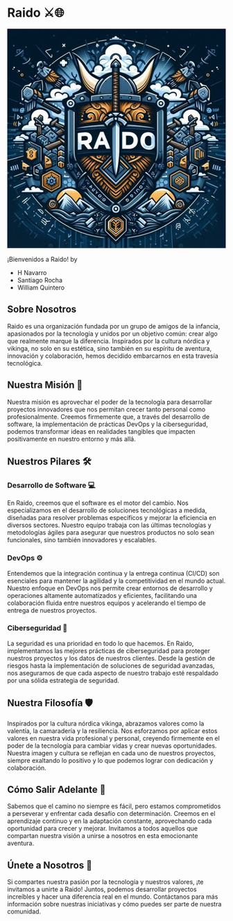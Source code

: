 # Raido ⚔️🌐

![Logo de Raido](media/RaidoInsight.jpg)

¡Bienvenidos a Raido!
by 
- H Navarro
- Santiago Rocha
- William Quintero

## Sobre Nosotros

Raido es una organización fundada por un grupo de amigos de la infancia, apasionados por la tecnología y unidos por un objetivo común: crear algo que realmente marque la diferencia. Inspirados por la cultura nórdica y vikinga, no solo en su estética, sino también en su espíritu de aventura, innovación y colaboración, hemos decidido embarcarnos en esta travesía tecnológica.

## Nuestra Misión 🚀

Nuestra misión es aprovechar el poder de la tecnología para desarrollar proyectos innovadores que nos permitan crecer tanto personal como profesionalmente. Creemos firmemente que, a través del desarrollo de software, la implementación de prácticas DevOps y la ciberseguridad, podemos transformar ideas en realidades tangibles que impacten positivamente en nuestro entorno y más allá.

## Nuestros Pilares 🛠️

### Desarrollo de Software 💻

En Raido, creemos que el software es el motor del cambio. Nos especializamos en el desarrollo de soluciones tecnológicas a medida, diseñadas para resolver problemas específicos y mejorar la eficiencia en diversos sectores. Nuestro equipo trabaja con las últimas tecnologías y metodologías ágiles para asegurar que nuestros productos no solo sean funcionales, sino también innovadores y escalables.

### DevOps ⚙️

Entendemos que la integración continua y la entrega continua (CI/CD) son esenciales para mantener la agilidad y la competitividad en el mundo actual. Nuestro enfoque en DevOps nos permite crear entornos de desarrollo y operaciones altamente automatizados y eficientes, facilitando una colaboración fluida entre nuestros equipos y acelerando el tiempo de entrega de nuestros proyectos.

### Ciberseguridad 🔐

La seguridad es una prioridad en todo lo que hacemos. En Raido, implementamos las mejores prácticas de ciberseguridad para proteger nuestros proyectos y los datos de nuestros clientes. Desde la gestión de riesgos hasta la implementación de soluciones de seguridad avanzadas, nos aseguramos de que cada aspecto de nuestro trabajo esté respaldado por una sólida estrategia de seguridad.

## Nuestra Filosofía 🛡️

Inspirados por la cultura nórdica vikinga, abrazamos valores como la valentía, la camaradería y la resiliencia. Nos esforzamos por aplicar estos valores en nuestra vida profesional y personal, creyendo firmemente en el poder de la tecnología para cambiar vidas y crear nuevas oportunidades. Nuestra imagen y cultura se reflejan en cada uno de nuestros proyectos, siempre exaltando lo positivo y lo que podemos lograr con dedicación y colaboración.

## Cómo Salir Adelante 💪

Sabemos que el camino no siempre es fácil, pero estamos comprometidos a perseverar y enfrentar cada desafío con determinación. Creemos en el aprendizaje continuo y en la adaptación constante, aprovechando cada oportunidad para crecer y mejorar. Invitamos a todos aquellos que compartan nuestra visión a unirse a nosotros en esta emocionante aventura.

## Únete a Nosotros 🤝

Si compartes nuestra pasión por la tecnología y nuestros valores, ¡te invitamos a unirte a Raido! Juntos, podemos desarrollar proyectos increíbles y hacer una diferencia real en el mundo. Contáctanos para más información sobre nuestras iniciativas y cómo puedes ser parte de nuestra comunidad.
